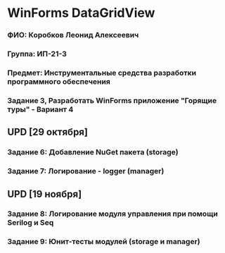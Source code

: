 # WinForms DataGridView

### ФИО: Коробков Леонид Алексеевич

### Группа: ИП-21-3

### Предмет: Инструментальные средства разработки программного обеспечения 

### Задание 3, Разработать WinForms приложение "Горящие туры" - Вариант 4

## UPD [29 октября]
### Задание 6: Добавление NuGet пакета (storage)
### Задание 7: Логирование - logger (manager)

## UPD [19 ноября]
### Задание 8: Логирование модуля управления при помощи Serilog и Seq
### Задание 9: Юнит-тесты модулей (storage и manager)
